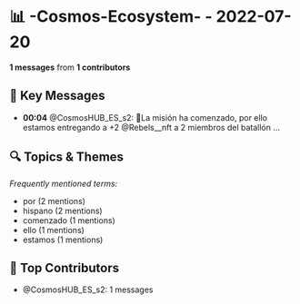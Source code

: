 # 📊 -Cosmos-Ecosystem- - 2022-07-20
**1 messages** from **1 contributors**

## 💬 Key Messages
- **00:04** @CosmosHUB_ES_s2: 🚀La misión ha comenzado, por ello estamos entregando a +2 @Rebels__nft a 2 miembros del batallón ...

## 🔍 Topics & Themes
*Frequently mentioned terms:*
- por (2 mentions)
- hispano (2 mentions)
- comenzado (1 mentions)
- ello (1 mentions)
- estamos (1 mentions)

## 👥 Top Contributors
- @CosmosHUB_ES_s2: 1 messages